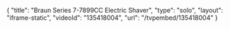 {
    "title": "Braun Series 7-7899CC Electric Shaver",
    "type": "solo",
    "layout": "iframe-static",
    "videoId": "135418004",
    "url": "\/tvpembed\/135418004"
}
